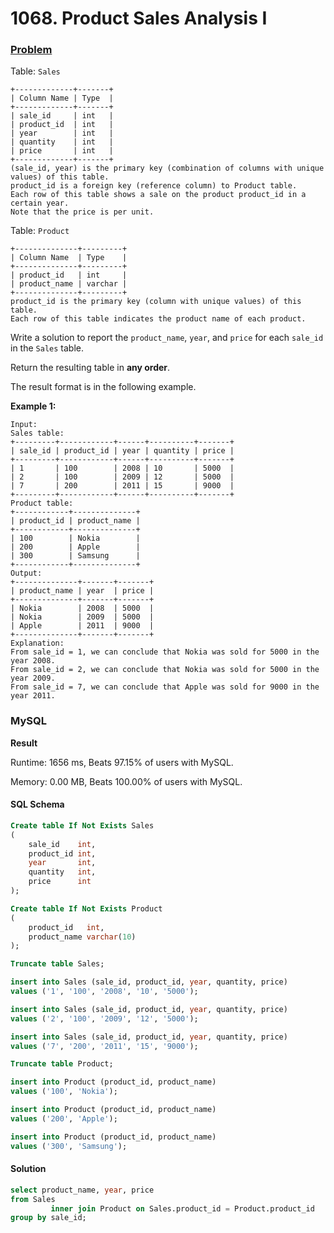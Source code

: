 # 1068. Product Sales Analysis I

### [Problem](https://leetcode.com/problems/product-sales-analysis-i/description/)

Table: `Sales`

```
+-------------+-------+
| Column Name | Type  |
+-------------+-------+
| sale_id     | int   |
| product_id  | int   |
| year        | int   |
| quantity    | int   |
| price       | int   |
+-------------+-------+
(sale_id, year) is the primary key (combination of columns with unique values) of this table.
product_id is a foreign key (reference column) to Product table.
Each row of this table shows a sale on the product product_id in a certain year.
Note that the price is per unit.
```

Table: `Product`

```
+--------------+---------+
| Column Name  | Type    |
+--------------+---------+
| product_id   | int     |
| product_name | varchar |
+--------------+---------+
product_id is the primary key (column with unique values) of this table.
Each row of this table indicates the product name of each product.
```

Write a solution to report the `product_name`, `year`, and `price` for each `sale_id` in the `Sales` table.

Return the resulting table in **any order**.

The result format is in the following example.

**Example 1:**

```
Input: 
Sales table:
+---------+------------+------+----------+-------+
| sale_id | product_id | year | quantity | price |
+---------+------------+------+----------+-------+ 
| 1       | 100        | 2008 | 10       | 5000  |
| 2       | 100        | 2009 | 12       | 5000  |
| 7       | 200        | 2011 | 15       | 9000  |
+---------+------------+------+----------+-------+
Product table:
+------------+--------------+
| product_id | product_name |
+------------+--------------+
| 100        | Nokia        |
| 200        | Apple        |
| 300        | Samsung      |
+------------+--------------+
Output: 
+--------------+-------+-------+
| product_name | year  | price |
+--------------+-------+-------+
| Nokia        | 2008  | 5000  |
| Nokia        | 2009  | 5000  |
| Apple        | 2011  | 9000  |
+--------------+-------+-------+
Explanation: 
From sale_id = 1, we can conclude that Nokia was sold for 5000 in the year 2008.
From sale_id = 2, we can conclude that Nokia was sold for 5000 in the year 2009.
From sale_id = 7, we can conclude that Apple was sold for 9000 in the year 2011.
```

### MySQL

**Result**

Runtime: 1656 ms, Beats 97.15% of users with MySQL.

Memory: 0.00 MB, Beats 100.00% of users with MySQL.

#### SQL Schema

```sql
Create table If Not Exists Sales
(
    sale_id    int,
    product_id int,
    year       int,
    quantity   int,
    price      int
);

Create table If Not Exists Product
(
    product_id   int,
    product_name varchar(10)
);

Truncate table Sales;

insert into Sales (sale_id, product_id, year, quantity, price)
values ('1', '100', '2008', '10', '5000');

insert into Sales (sale_id, product_id, year, quantity, price)
values ('2', '100', '2009', '12', '5000');

insert into Sales (sale_id, product_id, year, quantity, price)
values ('7', '200', '2011', '15', '9000');

Truncate table Product;

insert into Product (product_id, product_name)
values ('100', 'Nokia');

insert into Product (product_id, product_name)
values ('200', 'Apple');

insert into Product (product_id, product_name)
values ('300', 'Samsung');
```

#### Solution

```sql
select product_name, year, price
from Sales
         inner join Product on Sales.product_id = Product.product_id
group by sale_id;
```
